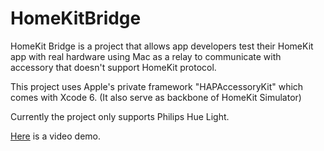 HomeKitBridge
=============
HomeKit Bridge is a project that allows app developers test their HomeKit app with real hardware using Mac as a relay to communicate with accessory that doesn't support HomeKit protocol.

This project uses Apple's private framework "HAPAccessoryKit" which comes with Xcode 6. (It also serve as backbone of HomeKit Simulator)

Currently the project only supports Philips Hue Light.

[Here](http://instagram.com/p/qnIxZGjkiN/) is a video demo.
